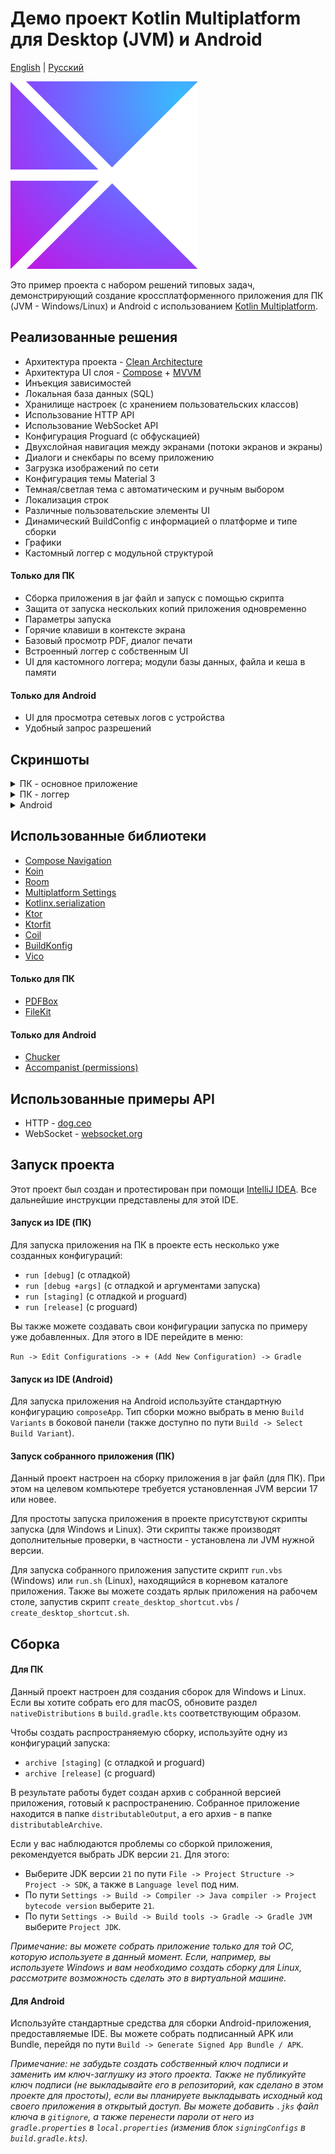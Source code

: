 # Демо проект Kotlin Multiplatform для Desktop (JVM) и Android
[English](https://github.com/RznNike/DemoKMP#readme) | [Русский](/README.ru.md)

<img src="/readmeFiles/KMP_logo.png" alt="logo" width="300"/>

Это пример проекта с набором решений типовых задач, демонстрирующий создание кроссплатформенного приложения для ПК (JVM - Windows/Linux) и Android с использованием [Kotlin Multiplatform](https://www.jetbrains.com/kotlin-multiplatform/).

## Реализованные решения
* Архитектура проекта - [Clean Architecture](https://blog.cleancoder.com/uncle-bob/2012/08/13/the-clean-architecture.html)
* Архитектура UI слоя - [Compose](https://developer.android.com/develop/ui/compose/documentation) + [MVVM](https://developer.android.com/topic/libraries/architecture/viewmodel)
* Инъекция зависимостей
* Локальная база данных (SQL)
* Хранилище настроек (с хранением пользовательских классов)
* Использование HTTP API
* Использование WebSocket API
* Конфигурация Proguard (с обфускацией)
* Двухслойная навигация между экранами (потоки экранов и экраны)
* Диалоги и снекбары по всему приложению
* Загрузка изображений по сети
* Конфигурация темы Material 3
* Темная/светлая тема с автоматическим и ручным выбором
* Локализация строк
* Различные пользовательские элементы UI
* Динамический BuildConfig с информацией о платформе и типе сборки
* Графики
* Кастомный логгер с модульной структурой

#### Только для ПК
* Сборка приложения в jar файл и запуск с помощью скрипта
* Защита от запуска нескольких копий приложения одновременно
* Параметры запуска
* Горячие клавиши в контексте экрана
* Базовый просмотр PDF, диалог печати
* Встроенный логгер с собственным UI
* UI для кастомного логгера; модули базы данных, файла и кеша в памяти

#### Только для Android
* UI для просмотра сетевых логов с устройства
* Удобный запрос разрешений

## Скриншоты
<details>
    <summary>ПК - основное приложение</summary>
    <img src="/readmeFiles/ru/screenshots/pc/screenshot_1.png" alt="screenshot" width="400"/>
    <img src="/readmeFiles/ru/screenshots/pc/screenshot_2.png" alt="screenshot" width="400"/>
    <img src="/readmeFiles/ru/screenshots/pc/screenshot_3.png" alt="screenshot" width="400"/>
    <img src="/readmeFiles/ru/screenshots/pc/screenshot_4.png" alt="screenshot" width="400"/>
    <img src="/readmeFiles/ru/screenshots/pc/screenshot_5.png" alt="screenshot" width="400"/>
    <img src="/readmeFiles/ru/screenshots/pc/screenshot_6.png" alt="screenshot" width="400"/>
    <img src="/readmeFiles/ru/screenshots/pc/screenshot_7.png" alt="screenshot" width="400"/>
    <img src="/readmeFiles/ru/screenshots/pc/screenshot_8.png" alt="screenshot" width="400"/>
    <img src="/readmeFiles/ru/screenshots/pc/screenshot_9.png" alt="screenshot" width="400"/>
    <img src="/readmeFiles/ru/screenshots/pc/screenshot_10.png" alt="screenshot" width="400"/>
</details>

<details>
    <summary>ПК - логгер</summary>
    <img src="/readmeFiles/ru/screenshots/pc/screenshot_11.png" alt="screenshot" width="600"/>
    <img src="/readmeFiles/ru/screenshots/pc/screenshot_12.png" alt="screenshot" width="600"/>
    <img src="/readmeFiles/ru/screenshots/pc/screenshot_13.png" alt="screenshot" width="600"/>
</details>

<details>
    <summary>Android</summary>
    <img src="/readmeFiles/ru/screenshots/android/screenshot_1.jpg" alt="screenshot" width="250"/>
    <img src="/readmeFiles/ru/screenshots/android/screenshot_2.jpg" alt="screenshot" width="250"/>
    <img src="/readmeFiles/ru/screenshots/android/screenshot_3.jpg" alt="screenshot" width="250"/>
    <img src="/readmeFiles/ru/screenshots/android/screenshot_4.jpg" alt="screenshot" width="250"/>
    <img src="/readmeFiles/ru/screenshots/android/screenshot_5.jpg" alt="screenshot" width="250"/>
    <img src="/readmeFiles/ru/screenshots/android/screenshot_6.jpg" alt="screenshot" width="250"/>
    <img src="/readmeFiles/ru/screenshots/android/screenshot_7.jpg" alt="screenshot" width="250"/>
    <img src="/readmeFiles/ru/screenshots/android/screenshot_8.jpg" alt="screenshot" width="250"/>
</details>

## Использованные библиотеки
* [Compose Navigation](https://www.jetbrains.com/help/kotlin-multiplatform-dev/compose-navigation.html)
* [Koin](https://insert-koin.io/)
* [Room](https://developer.android.com/jetpack/androidx/releases/room)
* [Multiplatform Settings](https://github.com/russhwolf/multiplatform-settings)
* [Kotlinx.serialization](https://github.com/Kotlin/kotlinx.serialization)
* [Ktor](https://ktor.io/)
* [Ktorfit](https://foso.github.io/Ktorfit/)
* [Coil](https://coil-kt.github.io/coil/)
* [BuildKonfig](https://github.com/yshrsmz/BuildKonfig)
* [Vico](https://github.com/patrykandpatrick/vico)

#### Только для ПК
* [PDFBox](https://pdfbox.apache.org/)
* [FileKit](https://github.com/vinceglb/FileKit)

#### Только для Android
* [Chucker](https://github.com/ChuckerTeam/chucker)
* [Accompanist (permissions)](https://github.com/google/accompanist/tree/main/permissions)

## Использованные примеры API
* HTTP - [dog.ceo](https://dog.ceo/dog-api/)
* WebSocket - [websocket.org](https://websocket.org/tools/websocket-echo-server)

## Запуск проекта
Этот проект был создан и протестирован при помощи [IntelliJ IDEA](https://www.jetbrains.com/idea/). Все дальнейшие инструкции представлены для этой IDE.

#### Запуск из IDE (ПК)
Для запуска приложения на ПК в проекте есть несколько уже созданных конфигураций:
* ```run [debug]``` (с отладкой)
* ```run [debug +args]``` (с отладкой и аргументами запуска)
* ```run [staging]``` (с отладкой и proguard)
* ```run [release]``` (с proguard)

Вы также можете создавать свои конфигурации запуска по примеру уже добавленных. Для этого в IDE перейдите в меню:

```Run -> Edit Configurations -> + (Add New Configuration) -> Gradle```

#### Запуск из IDE (Android)

Для запуска приложения на Android используйте стандартную конфигурацию ```composeApp```. Тип сборки можно выбрать в меню ```Build Variants``` в боковой панели (также доступно по пути ```Build -> Select Build Variant```).

#### Запуск собранного приложения (ПК)
Данный проект настроен на сборку приложения в jar файл (для ПК). При этом на целевом компьютере требуется установленная JVM версии 17 или новее.

Для простоты запуска приложения в проекте присутствуют скрипты запуска (для Windows и Linux). Эти скрипты также производят дополнительные проверки, в частности - установлена ли JVM нужной версии.

Для запуска собранного приложения запустите скрипт ```run.vbs``` (Windows) или ```run.sh``` (Linux), находящийся в корневом каталоге приложения. Также вы можете создать ярлык приложения на рабочем столе, запустив скрипт ```create_desktop_shortcut.vbs``` / ```create_desktop_shortcut.sh```.

## Сборка

#### Для ПК
Данный проект настроен для создания сборок для Windows и Linux. Если вы хотите собрать его для macOS, обновите раздел ```nativeDistributions``` в ```build.gradle.kts``` соответствующим образом.

Чтобы создать распространяемую сборку, используйте одну из конфигураций запуска:
* ```archive [staging]``` (с отладкой и proguard)
* ```archive [release]``` (с proguard)

В результате работы будет создан архив с собранной версией приложения, готовый к распространению. Собранное приложение находится в папке ```distributableOutput```, а его архив - в папке ```distributableArchive```.

Если у вас наблюдаются проблемы со сборкой приложения, рекомендуется выбрать JDK версии ```21```. Для этого:
* Выберите JDK версии ```21``` по пути ```File -> Project Structure -> Project -> SDK```, а также в ```Language level``` под ним.
* По пути ```Settings -> Build -> Compiler -> Java compiler -> Project bytecode version``` выберите ```21```.
* По пути ```Settings -> Build -> Build tools -> Gradle -> Gradle JVM``` выберите ```Project JDK```.

*Примечание: вы можете собрать приложение только для той ОС, которую используете в данный момент. Если, например, вы используете Windows и вам необходимо создать сборку для Linux, рассмотрите возможность сделать это в виртуальной машине.*

#### Для Android
Используйте стандартные средства для сборки Android-приложения, предоставляемые IDE. Вы можете собрать подписанный APK или Bundle, перейдя по пути ```Build -> Generate Signed App Bundle / APK```.

*Примечание: не забудьте создать собственный ключ подписи и заменить им ключ-заглушку из этого проекта. Также не публикуйте ключ подписи (не выкладывайте его в репозиторий, как сделано в этом проекте для простоты), если вы планируете выкладывать исходный код своего приложения в открытый доступ. Вы можете добавить ```.jks``` файл ключа в ```gitignore```, а также перенести пароли от него из ```gradle.properties``` в ```local.properties``` (изменив блок ```signingConfigs``` в ```build.gradle.kts```).*